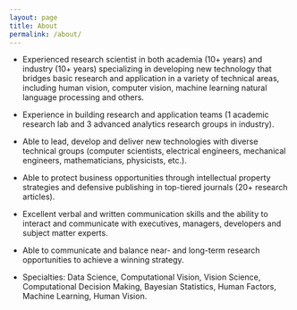 ```yaml
---
layout: page
title: About
permalink: /about/
---
```


* Experienced research scientist in both academia (10+ years) and industry (10+ years) specializing in developing new technology that bridges basic research and application in a variety of technical areas, including human vision, computer vision, machine learning natural language processing and others.  

* Experience in building research and application teams (1 academic research lab and 3 advanced analytics research groups in industry). 

* Able to lead, develop and deliver new technologies with diverse technical groups (computer scientists, electrical engineers, mechanical engineers, mathematicians, physicists, etc.). 

* Able to protect business opportunities through intellectual property strategies and defensive publishing in top-tiered journals (20+ research articles).

* Excellent verbal and written communication skills and the ability to interact and communicate with executives, managers, developers and subject matter experts.

* Able to communicate and balance near- and long-term research opportunities to achieve a winning strategy.

* Specialties: Data Science, Computational Vision, Vision Science, Computational Decision Making, Bayesian Statistics, Human Factors, Machine Learning, Human Vision.
